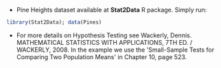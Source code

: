 - Pine Heights dataset available at **Stat2Data** R package. Simply run:

```r
library(Stat2Data); data(Pines)
```
- For more details on Hypothesis Testing see Wackerly, Dennis. MATHEMATICAL STATISTICS WITH APPLICATIONS, 7TH ED. / WACKERLY, 2008. In the example we use the 'Small-Sample Tests for Comparing Two Population Means' in Chapter 10, page 523. 


